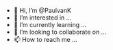 - 👋 Hi, I’m @PaulvanK
- 👀 I’m interested in ...
- 🌱 I’m currently learning ...
- 💞️ I’m looking to collaborate on ...
- 📫 How to reach me ...

<!---
PaulvanK/PaulvanK is a ✨ special ✨ repository because its `README.md` (this file) appears on your GitHub profile.
You can click the Preview link to take a look at your changes.
--->
